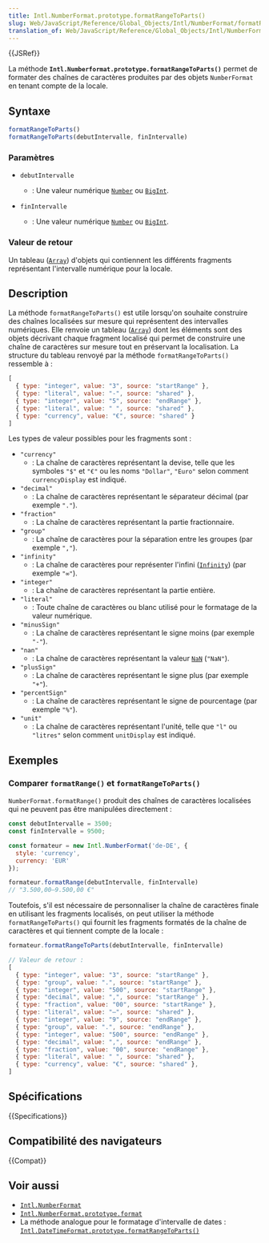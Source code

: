```yaml
---
title: Intl.NumberFormat.prototype.formatRangeToParts()
slug: Web/JavaScript/Reference/Global_Objects/Intl/NumberFormat/formatRangeToParts
translation_of: Web/JavaScript/Reference/Global_Objects/Intl/NumberFormat/formatRangeToParts
---
```


{{JSRef}}

La méthode **`Intl.Numberformat.prototype.formatRangeToParts()`** permet de formater des chaînes de caractères produites par des objets `NumberFormat` en tenant compte de la locale.

## Syntaxe

```js
formatRangeToParts()
formatRangeToParts(debutIntervalle, finIntervalle)
```

### Paramètres

- `debutIntervalle`
  - : Une valeur numérique [`Number`](/fr/docs/Web/JavaScript/Reference/Global_Objects/Number) ou [`BigInt`](/fr/docs/Web/JavaScript/Reference/Global_Objects/BigInt).

- `finIntervalle`
  - : Une valeur numérique [`Number`](/fr/docs/Web/JavaScript/Reference/Global_Objects/Number) ou [`BigInt`](/fr/docs/Web/JavaScript/Reference/Global_Objects/BigInt).

### Valeur de retour

Un tableau ([`Array`](/fr/docs/Web/JavaScript/Reference/Global_Objects/Array)) d'objets qui contiennent les différents fragments représentant l'intervalle numérique pour la locale.

## Description

La méthode `formatRangeToParts()` est utile lorsqu'on souhaite construire des chaînes localisées sur mesure qui représentent des intervalles numériques. Elle renvoie un tableau ([`Array`](/fr/docs/Web/JavaScript/Reference/Global_Objects/Array)) dont les éléments sont des objets décrivant chaque fragment localisé qui permet de construire une chaîne de caractères sur mesure tout en préservant la localisation. La structure du tableau renvoyé par la méthode `formatRangeToParts()` ressemble à&nbsp;:

```js
[
  { type: "integer", value: "3", source: "startRange" },
  { type: "literal", value: "-", source: "shared" },
  { type: "integer", value: "5", source: "endRange" },
  { type: "literal", value: " ", source: "shared" },
  { type: "currency", value: "€", source: "shared" }
]

```

Les types de valeur possibles pour les fragments sont&nbsp;:

- `"currency"`
  - : La chaîne de caractères représentant la devise, telle que les symboles `"$"` et `"€"` ou les noms `"Dollar"`, `"Euro"` selon comment `currencyDisplay` est indiqué.
- `"decimal"`
  - : La chaîne de caractères représentant le séparateur décimal (par exemple `"."`).
- `"fraction"`
  - : La chaîne de caractères représentant la partie fractionnaire.
- `"group"`
  - : La chaîne de caractères pour la séparation entre les groupes (par exemple `","`).
- `"infinity"`
  - : La chaîne de caractères pour représenter l'infini ([`Infinity`](/fr/docs/Web/JavaScript/Reference/Global_Objects/Infinity)) (par exemple `"∞"`).
- `"integer"`
  - : La chaîne de caractères représentant la partie entière.
- `"literal"`
  - : Toute chaîne de caractères ou blanc utilisé pour le formatage de la valeur numérique.
- `"minusSign"`
  - : La chaîne de caractères représentant le signe moins (par exemple `"-"`).
- `"nan"`
  - : La chaîne de caractères représentant la valeur [`NaN`](/fr/docs/Web/JavaScript/Reference/Global_Objects/NaN) (`"NaN"`).
- `"plusSign"`
  - : La chaîne de caractères représentant le signe plus (par exemple `"+"`).
- `"percentSign"`
  - : La chaîne de caractères représentant le signe de pourcentage (par exemple `"%"`).
- `"unit"`
  - : La chaîne de caractères représentant l'unité, telle que `"l"` ou `"litres"` selon comment `unitDisplay` est indiqué.

## Exemples

### Comparer `formatRange()` et `formatRangeToParts()`

`NumberFormat.formatRange()` produit des chaînes de caractères localisées qui ne peuvent pas être manipulées directement&nbsp;:

```js
const debutIntervalle = 3500;
const finIntervalle = 9500;

const formateur = new Intl.NumberFormat('de-DE', {
  style: 'currency',
  currency: 'EUR'
});

formateur.formatRange(debutIntervalle, finIntervalle)
// "3.500,00–9.500,00 €"
```

Toutefois, s'il est nécessaire de personnaliser la chaîne de caractères finale en utilisant les fragments localisés, on peut utiliser la méthode `formatRangeToParts()` qui fournit les fragments formatés de la chaîne de caractères et qui tiennent compte de la locale&nbsp;:

```js
formateur.formatRangeToParts(debutIntervalle, finIntervalle)

// Valeur de retour :
[
  { type: "integer", value: "3", source: "startRange" },
  { type: "group", value: ".", source: "startRange" },
  { type: "integer", value: "500", source: "startRange" },
  { type: "decimal", value: ",", source: "startRange" },
  { type: "fraction", value: "00", source: "startRange" },
  { type: "literal", value: "–", source: "shared" },
  { type: "integer", value: "9", source: "endRange" },
  { type: "group", value: ".", source: "endRange" },
  { type: "integer", value: "500", source: "endRange" },
  { type: "decimal", value: ",", source: "endRange" },
  { type: "fraction", value: "00", source: "endRange" },
  { type: "literal", value: " ", source: "shared" },
  { type: "currency", value: "€", source: "shared" },
]
```

## Spécifications

{{Specifications}}

## Compatibilité des navigateurs

{{Compat}}

## Voir aussi

- [`Intl.NumberFormat`](/fr/docs/Web/JavaScript/Reference/Global_Objects/Intl/NumberFormat)
- [`Intl.NumberFormat.prototype.format`](/fr/docs/Web/JavaScript/Reference/Global_Objects/Intl/NumberFormat/format)
- La méthode analogue pour le formatage d'intervalle de dates&nbsp;: [`Intl.DateTimeFormat.prototype.formatRangeToParts()`](/fr/docs/Web/JavaScript/Reference/Global_Objects/Intl/DateTimeFormat/formatRangeToParts)
